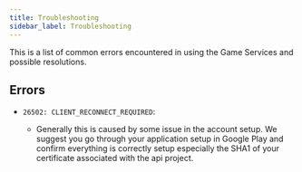 ```yaml
---
title: Troubleshooting
sidebar_label: Troubleshooting
---
```



This is a list of common errors encountered in using the Game Services and possible resolutions.


## Errors 

- `26502: CLIENT_RECONNECT_REQUIRED`: 

    - Generally this is caused by some issue in the account setup. We suggest you go through your application setup in Google Play and confirm everything is correctly setup especially the SHA1 of your certificate associated with the api project.

